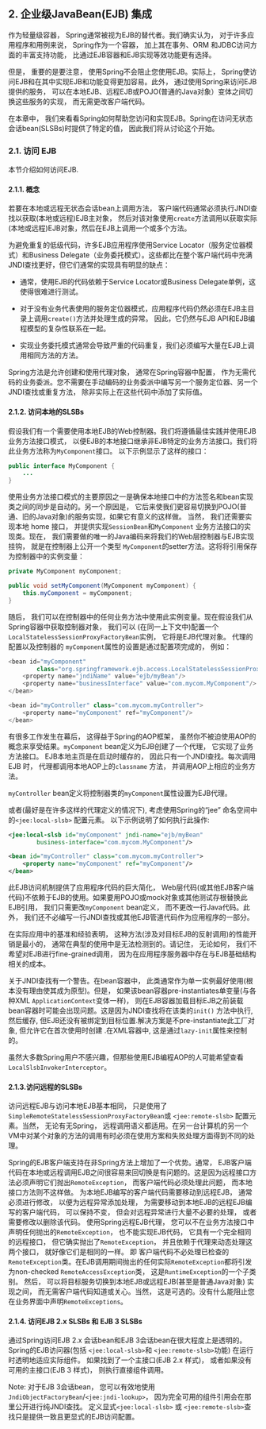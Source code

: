 <a id="ejb"></a>

[](#ejb)2\. 企业级JavaBean(EJB) 集成
-------------------------------

作为轻量级容器， Spring通常被视为EJB的替代者。我们确实认为， 对于许多应用程序和用例来说， Spring作为一个容器， 加上其在事务、ORM 和JDBC访问方面的丰富支持功能， 比通过EJB容器和EJB实现等效功能更有选择。

但是， 重要的是要注意， 使用Spring不会阻止您使用EJB。实际上， Spring使访问EJB和在其中实现EJB和功能变得更加容易。此外， 通过使用Spring来访问EJB提供的服务， 可以在本地EJB、远程EJB或POJO(普通的Java对象）变体之间切换这些服务的实现， 而无需更改客户端代码。

在本章中， 我们来看看Spring如何帮助您访问和实现EJB。Spring在访问无状态会话bean(SLSBs)时提供了特定的值， 因此我们将从讨论这个开始。

<a id="ejb-access"></a>

### [](#ejb-access)2.1. 访问 EJB

本节介绍如何访问EJB.

<a id="ejb-access-concepts"></a>

#### [](#ejb-access-concepts)2.1.1. 概念

若要在本地或远程无状态会话bean上调用方法， 客户端代码通常必须执行JNDI查找以获取(本地或远程)EJB主对象， 然后对该对象使用`create`方法调用以获取实际(本地或远程)EJB对象，然后在EJB上调用一个或多个方法。

为避免重复的低级代码，许多EJB应用程序使用Service Locator（服务定位器模式）和Business Delegate（业务委托模式）。这些都比在整个客户端代码中充满JNDI查找更好，但它们通常的实现具有明显的缺点：

*   通常，使用EJB的代码依赖于Service Locator或Business Delegate单例，这使得很难进行测试。
    
*   对于没有业务代表使用的服务定位器模式，应用程序代码仍然必须在EJB主目录上调用`create()`方法并处理生成的异常。 因此，它仍然与EJB API和EJB编程模型的复杂性联系在一起。
    
*   实现业务委托模式通常会导致严重的代码重复，我们必须编写大量在EJB上调用相同方法的方法。
    

Spring方法是允许创建和使用代理对象， 通常在Spring容器中配置， 作为无需代码的业务委派。您不需要在手动编码的业务委派中编写另一个服务定位器、另一个JNDI查找或重复方法， 除非实际上在这些代码中添加了实际值。

<a id="ejb-access-local"></a>

#### [](#ejb-access-local)2.1.2. 访问本地的SLSBs

假设我们有一个需要使用本地EJB的Web控制器。我们将遵循最佳实践并使用EJB业务方法接口模式， 以便EJB的本地接口继承非EJB特定的业务方法接口。我们将此业务方法称为`MyComponent`接口。 以下示例显示了这样的接口：

```java
public interface MyComponent {
    ...
}
```

使用业务方法接口模式的主要原因之一是确保本地接口中的方法签名和bean实现类之间的同步是自动的。另一个原因是， 它后来使我们更容易切换到POJO(普通、旧的Java对象)的服务实现，如果它有意义的这样做。 当然， 我们还需要实现本地 home 接口， 并提供实现`SessionBean`和`MyComponent` 业务方法接口的实现类。现在， 我们需要做的唯一的Java编码来将我们的Web层控制器与EJB实现挂钩， 就是在控制器上公开一个类型 `MyComponent`的setter方法。这将将引用保存为控制器中的实例变量：

```java
private MyComponent myComponent;

public void setMyComponent(MyComponent myComponent) {
    this.myComponent = myComponent;
}
```

随后， 我们可以在控制器中的任何业务方法中使用此实例变量。现在假设我们从Spring容器中获取控制器对象， 我们可以 (在同一上下文中)配置一个 `LocalStatelessSessionProxyFactoryBean`实例， 它将是EJB代理对象。 代理的配置以及控制器的 `myComponent`属性的设置是通过配置项完成的， 例如：

```java
<bean id="myComponent"
        class="org.springframework.ejb.access.LocalStatelessSessionProxyFactoryBean">
    <property name="jndiName" value="ejb/myBean"/>
    <property name="businessInterface" value="com.mycom.MyComponent"/>
</bean>

<bean id="myController" class="com.mycom.myController">
    <property name="myComponent" ref="myComponent"/>
</bean>
```

有很多工作发生在幕后， 这得益于Spring的AOP框架， 虽然你不被迫使用AOP的概念来享受结果。`myComponent` bean定义为EJB创建了一个代理， 它实现了业务方法接口。 EJB本地主页是在启动时缓存的， 因此只有一个JNDI查找。每次调用EJB 时， 代理都调用本地AOP上的`classname` 方法， 并调用AOP上相应的业务方法。

`myController` bean定义将控制器类的`myComponent`属性设置为EJB代理。

或者(最好是在许多这样的代理定义的情况下), 考虑使用Spring的“jee” 命名空间中的`<jee:local-slsb>` 配置元素。 以下示例说明了如何执行此操作:

```xml
<jee:local-slsb id="myComponent" jndi-name="ejb/myBean"
        business-interface="com.mycom.MyComponent"/>

<bean id="myController" class="com.mycom.myController">
    <property name="myComponent" ref="myComponent"/>
</bean>
```

此EJB访问机制提供了应用程序代码的巨大简化， Web层代码(或其他EJB客户端代码)不依赖于EJB的使用。如果要用POJO或mock对象或其他测试存根替换此EJB引用， 我们只需更改`myComponent` bean定义， 而不更改一行Java代码。此外， 我们还不必编写一行JNDI查找或其他EJB管道代码作为应用程序的一部分。

在实际应用中的基准和经验表明， 这种方法(涉及对目标EJB的反射调用)的性能开销是最小的， 通常在典型的使用中是无法检测到的。请记住， 无论如何， 我们不希望对EJB进行fine-grained调用， 因为在应用程序服务器中存在与EJB基础结构相关的成本。

关于JNDI查找有一个警告。在bean容器中， 此类通常作为单一实例最好使用(根本没有理由使其成为原型)。但是， 如果该bean容器pre-instantiates单变量(与各种XML `ApplicationContext`变体一样)， 则在EJB容器加载目标EJB之前装载 bean容器时可能会出现问题。这是因为JNDI查找将在该类的`init()` 方法中执行, 然后缓存, 但EJB还没有被绑定到目标位置.解决方案是不pre-instantiate此工厂对象, 但允许它在首次使用时创建 .在XML容器中, 这是通过`lazy-init`属性来控制的。

虽然大多数Spring用户不感兴趣，但那些使用EJB编程AOP的人可能希望查看`LocalSlsbInvokerInterceptor`。

<a id="ejb-access-remote"></a>

#### [](#ejb-access-remote)2.1.3.访问远程的SLSBs

访问远程EJB与访问本地EJB基本相同， 只是使用了`SimpleRemoteStatelessSessionProxyFactoryBean`或 `<jee:remote-slsb>` 配置元素。当然， 无论有无Spring， 远程调用语义都适用。在另一台计算机的另一个VM中对某个对象的方法的调用有时必须在使用方案和失败处理方面得到不同的处理。

Spring的EJB客户端支持在非Spring方法上增加了一个优势。通常， EJB客户端代码在本地或远程调用EJB之间很容易来回切换是有问题的。这是因为远程接口方法必须声明它们抛出`RemoteException`， 而客户端代码必须处理此问题， 而本地接口方法则不这样做。 为本地EJB编写的客户端代码需要移动到远程EJB， 通常必须进行修改， 以便为远程异常添加处理， 为需要移动到本地EJB的远程EJB编写的客户端代码， 可以保持不变， 但会对远程异常进行大量不必要的处理， 或者需要修改以删除该代码。 使用Spring远程EJB代理， 您可以不在业务方法接口中声明任何抛出的`RemoteException`， 也不能实现EJB代码， 它具有一个完全相同的远程接口， 但它确实抛出了`RemoteException`， 并且依赖于代理来动态处理这两个接口， 就好像它们是相同的一样。 即 客户端代码不必处理已检查的`RemoteException`类。在EJB调用期间抛出的任何实际`RemoteException`都将引发为non-checked `RemoteAccessException`类， 这是`RuntimeException`的一个子类别。 然后， 可以将目标服务切换到本地EJB或远程EJB(甚至是普通Java对象) 实现之间， 而无需客户端代码知道或关心。当然， 这是可选的。没有什么能阻止您在业务界面中声明`RemoteExceptions`。

<a id="ejb-access-ejb2-ejb3"></a>

#### [](#ejb-access-ejb2-ejb3)2.1.4. 访问EJB 2.x SLSBs 和 EJB 3 SLSBs

通过Spring访问EJB 2.x 会话bean和EJB 3会话bean在很大程度上是透明的。Spring的EJB访问器(包括 `<jee:local-slsb>`和 `<jee:remote-slsb>`功能) 在运行时透明地适应实际组件。 如果找到了一个主接口(EJB 2.x 样式)， 或者如果没有可用的主接口(EJB 3 样式)， 则执行直接组件调用。

Note: 对于EJB 3会话bean， 您可以有效地使用 `JndiObjectFactoryBean`/`<jee:jndi-lookup>`， 因为完全可用的组件引用会在那里公开进行纯JNDI查找。 定义显式`<jee:local-slsb>` 或 `<jee:remote-slsb>`查找只是提供一致且更显式的EJB访问配置。